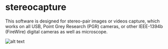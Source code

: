 # stereocapture
This software is designed for stereo-pair images or videos capture, which works on all USB, Point Grey Research (PGR) cameras, or other IEEE-1394b (FireWire) digital cameras as well as microscope.


![alt text](https://my.vanderbilt.edu/xiaochen/files/2015/09/overview_qsc.jpg "Title")
